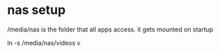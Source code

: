 # nas setup

/media/nas 
is the folder that all apps access.
it gets mounted on startup


ln -s /media/nas/videos v

